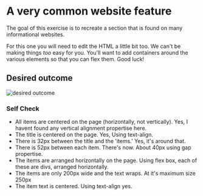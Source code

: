 # A very common website feature

The goal of this exercise is to recreate a section that is found on many informational websites.

For this one you will need to edit the HTML a little bit too. We can't be making things _too_ easy for you. You'll want to add containers around the various elements so that you can flex them. Good luck!

## Desired outcome

![desired outcome](./desired-outcome.png)

### Self Check

- All items are centered on the page (horizontally, not vertically). Yes,
I havent found any vertical alignment propertise here.
- The title is centered on the page. Yes, Using text-align.
- There is 32px between the title and the 'items.' Yes, it's around that.
- There is 52px between each item. There's now. About 40px using gap propertise.
- The items are arranged horizontally on the page. Using flex box, each
of these are divs, arranged horizontally.
- The items are only 200px wide and the text wraps. At it's maximum size
250px
- The item text is centered. Using text-align yes.
